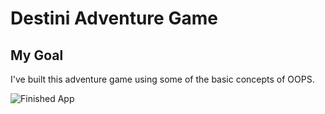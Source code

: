 # Destini Adventure Game

## My Goal
I've built this adventure game using some of the basic concepts of OOPS.

![Finished App](https://github.com/londonappbrewery/Images/blob/master/Destini.gif)

